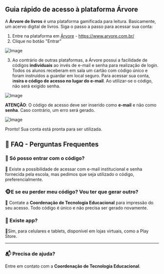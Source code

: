 ## Guia rápido de acesso à plataforma Árvore ##

A **Árvore de livros** é uma plataforma gamificada para leitura. Basicamente, um acervo digital de livros. Siga o passo a passo para acessar sua conta:

1. Entre na plataforma em [Árvore](https://www.arvore.com.br/) - https://www.arvore.com.br/
2. Clique no botão "Entrar"

![Image](https://i.imgur.com/ZpBZxc7.png)

3. Ao contrário de outras plataformas, a Árvore possui a facilidade de códigos **individuais** ao invés de e-mail e senha para realização de login. Todos os alunos receberam em sala um cartão com código único e foram instruídos a guardar em local seguro. Para acessar sua conta, i**nsira o código de acesso no lugar do e-mail**. Ao utilizar-se o código, não será exigido senha.

![Image](https://i.imgur.com/ZklNHr3.png)

**ATENÇÃO**: O código de acesso deve ser inserido como **e-mail** e não como **senha**. Caso contrário, um erro será gerado.

![Image](https://i.imgur.com/re1wr2N.png)

Pronto! Sua conta está pronta para ser utilizada.

## 🏢 FAQ - Perguntas Frequentes ##

### 📘 Só posso entrar com o código? ###
🔹 Existe a possibilidade de acessar com e-mail institucional e senha fornecida pela escola, mas pedimos que seja utilizado o código, preferencialmente.

### 🐵E se eu perder meu código? Vou ter que gerar outro? ###
🔹 Contate a **Coordenação de Tecnologia Educacional** para impressão do seu acesso. Todo código é único e não precisa ser gerado novamente.

### 📱 Existe app? ###
🔹Sim, para celulares e tablets, disponível em lojas virtuais, como a Play Store.

---
### 📬 Precisa de ajuda? ###
Entre em contato com a **Coordenação de Tecnologia Educacional**.
